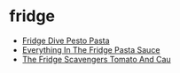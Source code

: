 # fridge

 * [Fridge Dive Pesto Pasta](../index/f/fridge-dive-pesto-pasta.json)
 * [Everything In The Fridge Pasta Sauce](../index/e/everything-in-the-fridge-pasta-sauce.json)
 * [The Fridge Scavengers Tomato And Cau](../index/t/the-fridge-scavengers-tomato-and-cau.json)
